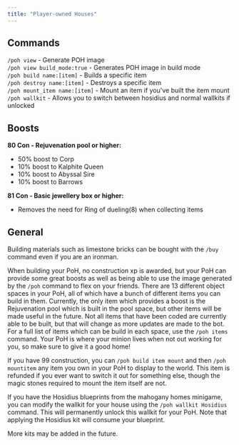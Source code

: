 ```yaml
---
title: "Player-owned Houses"
---
```


## Commands

`/poh view` - Generate POH image\
`/poh view build_mode:true` - Generates POH image in build mode\
`/poh build name:[item]` - Builds a specific item\
`/poh destroy name:[item]` - Destroys a specific item\
`/poh mount_item name:[item]` - Mount an item if you've built the item mount\
`/poh wallkit` - Allows you to switch between hosidius and normal wallkits if unlocked

## Boosts

**80 Con - Rejuvenation pool or higher:**

- 50% boost to Corp
- 10% boost to Kalphite Queen
- 10% boost to Abyssal Sire
- 10% boost to Barrows

**81 Con - Basic jewellery box or higher:**

- Removes the need for Ring of dueling(8) when collecting items

## General

Building materials such as limestone bricks can be bought with the `/buy` command even if you are an ironman.

When building your PoH, no construction xp is awarded, but your PoH can provide some great boosts as well as being able to use the image generated by the `/poh` command to flex on your friends. There are 13 different object spaces in your PoH, all of which have a bunch of different items you can build in them. Currently, the only item which provides a boost is the Rejuvenation pool which is built in the pool space, but other items will be made useful in the future. Not all items that have been coded are currently able to be built, but that will change as more updates are made to the bot. For a full list of items which can be build in each space, use the `/poh items` command. Your PoH is where your minion lives when not out working for you, so make sure to give it a good home!

If you have 99 construction, you can `/poh build item mount` and then `/poh mountitem` any item you own in your PoH to display to the world. This item is refunded if you ever want to switch it out for something else, though the magic stones required to mount the item itself are not.

If you have the Hosidius blueprints from the mahogany homes minigame, you can modify the wallkit for your house using the `/poh wallkit Hosidius` command. This will permanently unlock this wallkit for your PoH. Note that applying the Hosidius kit will consume your blueprint.

More kits may be added in the future.
